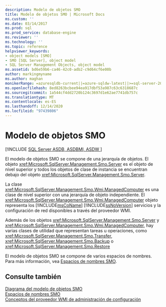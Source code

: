 ```yaml
---
description: Modelo de objetos SMO
title: Modelo de objetos SMO | Microsoft Docs
ms.custom: ''
ms.date: 03/14/2017
ms.prod: sql
ms.prod_service: database-engine
ms.reviewer: ''
ms.technology: ''
ms.topic: reference
helpviewer_keywords:
- object models [SMO]
- SMO [SQL Server], object model
- SQL Server Management Objects, object model
ms.assetid: bd6e59b6-ca46-42c0-adb2-c9d64cf6e00b
author: markingmyname
ms.author: maghan
monikerRange: =azuresqldb-current||=azure-sqldw-latest||>=sql-server-2016||>=sql-server-linux-2017||=azuresqldb-mi-current
ms.openlocfilehash: 8ed8263bcbee94ea917dbf53a987c63c6318687c
ms.sourcegitcommit: 1a544cf4dd2720b124c3697d1e62ae7741db757c
ms.translationtype: MT
ms.contentlocale: es-ES
ms.lasthandoff: 12/14/2020
ms.locfileid: "97439806"
---
```

# <a name="smo-object-model"></a>Modelo de objetos SMO
[!INCLUDE [SQL Server ASDB, ASDBMI, ASDW ](../../includes/applies-to-version/sql-asdb-asdbmi-asa.md)]

  El modelo de objetos SMO se compone de una jerarquía de objetos. El objeto <xref:Microsoft.SqlServer.Management.Smo.Server> es el objeto de nivel superior y todos los objetos de clase de instancia se encuentran debajo del objeto <xref:Microsoft.SqlServer.Management.Smo.Server>.  
  
 La clase <xref:Microsoft.SqlServer.Management.Smo.Wmi.ManagedComputer> es una clase de nivel superior con una jerarquía de objeto independiente. El <xref:Microsoft.SqlServer.Management.Smo.Wmi.ManagedComputer> objeto representa los [!INCLUDE[msCoName](../../includes/msconame-md.md)] [!INCLUDE[ssNoVersion](../../includes/ssnoversion-md.md)] servicios y la configuración de red disponibles a través del proveedor WMI.  
  
 Además de los objetos <xref:Microsoft.SqlServer.Management.Smo.Server> y <xref:Microsoft.SqlServer.Management.Smo.Wmi.ManagedComputer>, hay varias clases de utilidad que representan tareas u operaciones, como <xref:Microsoft.SqlServer.Management.Smo.Transfer>, <xref:Microsoft.SqlServer.Management.Smo.Backup> o <xref:Microsoft.SqlServer.Management.Smo.Restore>  
  
 El modelo de objetos SMO se compone de varios espacios de nombres. Para más información, vea [Espacios de nombres SMO](../../relational-databases/server-management-objects-smo/smo-object-model-namespaces.md).  
  
## <a name="see-also"></a>Consulte también  
 [Diagrama del modelo de objetos SMO](../../relational-databases/server-management-objects-smo/smo-object-model-diagram.md)   
 [Espacios de nombres SMO](../../relational-databases/server-management-objects-smo/smo-object-model-namespaces.md)   
 [Conceptos del proveedor WMI de administración de configuración](../../relational-databases/wmi-provider-configuration/wmi-provider-for-configuration-management.md)  
  
  
